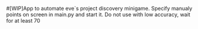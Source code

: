 #\[WIP\]App to automate eve`s project discovery minigame.
Specify manualy points on screen in main.py and start it. Do not use with low accuracy, wait for at least 70

